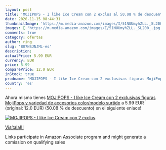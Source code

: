 ```yaml
---
layout: post
title: 'MOJIPOPS - I like Ice Cream con 2 exclus al 50.08 % de descuento'
date: 2020-11-15 08:44:31
thumbnailImage: 'https://m.media-amazon.com/images/I/51NUUmyhZLL._SL200_.jpg'
images: [ 'https://m.media-amazon.com/images/I/51NUUmyhZLL._SL200_.jpg' ]
comments: true
category: ofertas
author: ring
slug: 'B07NSJNJML-es'
description:
actualPrice: 5.99 EUR
currency: EUR
price: 5.99
comparePrice: 12.0 EUR
inStock: true
prodname: 'MOJIPOPS - I like Ice Cream con 2 exclusivas figuras MojiPops y variedad de accesorios   color/modelo surtido'
country: 'es'
---
```


Ahora mismo tienes [MOJIPOPS - I like Ice Cream con 2 exclusivas figuras MojiPops y variedad de accesorios   color/modelo surtido](https://www.amazon.es/dp/B07NSJNJML/?tag=tolees-21) a 5.99 EUR (original: 12.0 EUR) (50.08 %  de descuento) en el siguiente enlace!

[![MOJIPOPS - I like Ice Cream con 2 exclus](https://m.media-amazon.com/images/I/51NUUmyhZLL._SL200_.jpg)](https://www.amazon.es/dp/B07NSJNJML/?tag=tolees-21)

[Visítala!!!](https://www.amazon.es/dp/B07NSJNJML/?tag=tolees-21)

Links participate in Amazon Associate program and might generate a comission on qualifying sales
